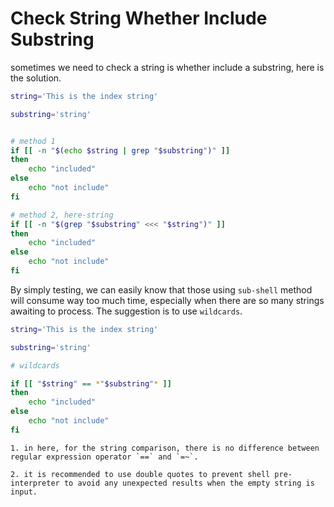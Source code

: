 ---
---

# Check String Whether Include Substring

sometimes we need to check a string is whether include a substring, here is the solution.


```bash
string='This is the index string'

substring='string'


# method 1
if [[ -n "$(echo $string | grep "$substring")" ]]
then
    echo "included"
else
    echo "not include"
fi

# method 2, here-string
if [[ -n "$(grep "$substring" <<< "$string")" ]]
then
    echo "included"
else
    echo "not include"
fi
```

By simply testing, we can easily know that those using `sub-shell` method will consume way too much time, especially when there are so many strings awaiting to process. The suggestion is to use `wildcards`.


```bash
string='This is the index string'

substring='string'

# wildcards

if [[ "$string" == *"$substring"* ]]
then
    echo "included"
else
    echo "not include"
fi
```

```note
1. in here, for the string comparison, there is no difference between regular expression operator `==` and `=~`.

2. it is recommended to use double quotes to prevent shell pre-interpreter to avoid any unexpected results when the empty string is input.
```

